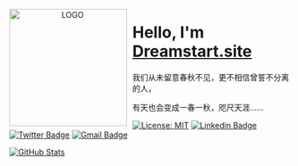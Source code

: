 <p align="center">
<img width="210" height="210" align="left" style="float: left; margin: 0 10px 0 0;" src="https://avatars.githubusercontent.com/u/58343733?s=460&u=b8c05d0428f2a7c942a2625cf9898c2fe7cce00a&v=4" alt="LOGO"/>

<h1>Hello, I'm <a href="https://dreamstart.site">Dreamstart.site</a></h1>
我们从未留意春秋不见，更不相信曾誓不分离的人，

有天也会变成一春一秋，咫尺天涯……
</p>

[![License: MIT](https://img.shields.io/badge/license-MIT-green)](LICENSE)
[![Linkedin Badge](https://img.shields.io/badge/-Linkedin-1ca0f1?style=lightgrey&logo=Linkedin&logoColor=white&link=https://www.linkedin.com/in/lucklifes/)](https://www.linkedin.com/in/SavileRow/)
[![Twitter Badge](https://img.shields.io/badge/-Twitter-1ca0f1?style=lightgrey&labelColor=1ca0f1&logo=twitter&logoColor=white&link=https://twitter.com/lucklifes)](https://twitter.com/SavileRow)
[![Gmail Badge](https://img.shields.io/badge/-Gmail-1ca0f1?style=lightgrey&logo=Gmail&logoColor=white&link=mailto:liyesen@gmail.com)](mailto:liyesen@gmail.com)

<p>
  <a href="https://github.com/CHN-L">
    <img alt="GitHub Stats" src="https://github-readme-stats.vercel.app/api?username=lucklifes&hide=issues&hide_title=true&include_all_commits=true&bg_color=30,2c8acd,d5eeff&title_color=fff&text_color=fff" />
  </a>
</p>

